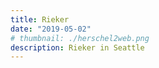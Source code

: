 ```yaml
---
title: Rieker
date: "2019-05-02"
# thumbnail: ./herschel2web.png
description: Rieker in Seattle
---
```

